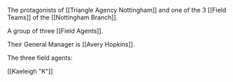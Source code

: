 The protagonists of [[Triangle Agency Nottingham]] and one of the 3 [[Field Teams]] of the [[Nottingham Branch]].

A group of three [[Field Agents]].

Their General Manager is [[Avery Hopkins]].

The three field agents:

[[Kaeleigh "K"]]



